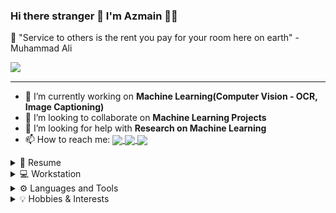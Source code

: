 ### Hi there stranger 👋 I'm Azmain 👨‍💻
💬 "Service to others is the rent you pay for your room here on earth" - Muhammad Ali

<!--
**AzmainO7/AzmainO7** is a ✨ _special_ ✨ repository because its `README.md` (this file) appears on your GitHub profile.
Here are some ideas to get you started:
- 🔭 I’m currently working on ...
- 🌱 I’m currently learning ...
- 👯 I’m looking to collaborate on ...
- 🤔 I’m looking for help with ...
- 💬 Ask me about ...
- 📫 How to reach me: ...
- 😄 Pronouns: ...
- ⚡ Fun fact: ...
-->

<!--![](https://komarev.com/ghpvc/?username=AzmainO7&style=flat-square&label=Profile+Views) -->

<a href="https://www.linkedin.com/in/muhammad-azmain-mahtab-45a60b255">
  <img align="top" src="https://img.shields.io/badge/ResearchGate-00CCBB?style=for-the-badge&logo=ResearchGate&logoColor=white" />
</a>
<hr>

- 🔭 I’m currently working on **Machine Learning(Computer Vision - OCR, Image Captioning)** <!--- 🌱 I’m currently learning -->
- 👯 I’m looking to collaborate on **Machine Learning Projects**
- 🤔 I’m looking for help with **Research on Machine Learning**
- 📫 How to reach me: <a href="mailto:azmainmah@gmail.com">
  <img align="center" src="https://img.shields.io/badge/Gmail-D14836?logo=gmail&logoColor=white" />
</a> <a href="https://www.facebook.com/azmain.mahtab.07">
  <img align="center" src="https://img.shields.io/badge/Facebook-1877F2?logo=facebook&logoColor=white" />
</a> <a href="https://www.linkedin.com/in/muhammad-azmain-mahtab-45a60b255">
  <img align="center" src="https://img.shields.io/badge/LinkedIn-0077B5?logo=linkedin&logoColor=white" />
</a>

<details>
  <summary>📃 Resume</summary>

## Experience
<img align="right" src="https://img.shields.io/badge/PyTorch-EE4C2C?logo=pytorch&logoColor=white" />
<img align="right" src="https://img.shields.io/badge/Python-FFD43B?logo=python&logoColor=blue" />

- 👨‍💻 **Trainee Engineer (AI Intern)**\
📆 August 20, 2023 - November 20, 2023\
📍 **Systech Datasoft Ltd.** - Dhaka, Bangladesh
  
## Education
- 📖 **B.Sc. in Computer Science & Engineering**\
📆 2020 - 2024\
📍 **Ahsanullah University of Science and Technology** - Dhaka, Bangladesh

</details>

<details>
  <summary>💻 Workstation</summary>
  <br>
  <img src="https://img.shields.io/badge/Windows_11-0078d4?style=for-the-badge&logo=windows-11&logoColor=white" />
  <img src="https://img.shields.io/badge/Intel-%20Core_i5_13th-0071C5?style=for-the-badge&logo=intel&logoColor=white" />
  <img src="https://img.shields.io/badge/RAM-32GB-%230071C5.svg?&style=for-the-badge&logoColor=white" />
  <img src="https://img.shields.io/badge/NVIDIA-RTX_3070-76B900?style=for-the-badge&logo=nvidia&logoColor=white" />
  
</details>

<details>
  <summary>⚙️ Languages and Tools</summary>
  <br>
  <a href="https://www.cprogramming.com/" target="_blank"> <img src="https://raw.githubusercontent.com/devicons/devicon/master/icons/c/c-original.svg" alt="c" width="40" height="40"/> </a>
  <a href="https://www.python.org/" target="_blank"> <img src="https://raw.githubusercontent.com/devicons/devicon/master/icons/python/python-original.svg" alt="python" width="40" height="40"/> </a>
  <a href="https://dotnet.microsoft.com/apps/aspnet" target="_blank"> <img src="https://raw.githubusercontent.com/devicons/devicon/master/icons/dotnetcore/dotnetcore-original.svg" alt="asp.net mvc" width="40" height="40"/> </a>
  <a href="https://www.android.com/" target="_blank"> <img src="https://raw.githubusercontent.com/devicons/devicon/master/icons/android/android-original.svg" alt="android" width="40" height="40"/> </a>
  <a href="https://www.w3.org/html/" target="_blank"> <img src="https://raw.githubusercontent.com/devicons/devicon/master/icons/html5/html5-original-wordmark.svg" alt="html5" width="40" height="40"/> </a>
  <a href="https://developer.mozilla.org/en-US/docs/Web/JavaScript" target="_blank"> <img src="https://raw.githubusercontent.com/devicons/devicon/master/icons/javascript/javascript-original.svg" alt="javascript" width="40" height="40"/> </a> 
  <a href="https://getbootstrap.com/" target="_blank"> <img src="https://raw.githubusercontent.com/devicons/devicon/master/icons/bootstrap/bootstrap-plain.svg" alt="Bootstrap" width="40" height="40"/> </a> 
  <a href="https://www.cplusplus.com/" target="_blank"> <img src="https://raw.githubusercontent.com/devicons/devicon/master/icons/cplusplus/cplusplus-original.svg" alt="C++" width="40" height="40"/> </a>
  <br>
  <br>
  <img src="https://github-readme-stats.vercel.app/api/top-langs/?username=AzmainO7" />
</details>


<!-- | Name | Top Languages |
| ---- | -------------- |
| [![C](https://raw.githubusercontent.com/devicons/devicon/master/icons/c/c-original.svg)](https://www.cprogramming.com/) [![HTML5](https://raw.githubusercontent.com/devicons/devicon/master/icons/html5/html5-original-wordmark.svg)](https://www.w3.org/html/) [![JavaScript](https://raw.githubusercontent.com/devicons/devicon/master/icons/javascript/javascript-original.svg)](https://developer.mozilla.org/en-US/docs/Web/JavaScript) [![Python](https://raw.githubusercontent.com/devicons/devicon/master/icons/python/python-original.svg)](https://www.python.org/) [![ASP.NET](https://raw.githubusercontent.com/devicons/devicon/master/icons/dot-net/dot-net-original.svg)](https://dotnet.microsoft.com/) [![C++](https://raw.githubusercontent.com/devicons/devicon/master/icons/cplusplus/cplusplus-original.svg)](https://www.cplusplus.com/) [![Android](https://raw.githubusercontent.com/devicons/devicon/master/icons/android/android-original.svg)](https://developer.android.com/) | ![Top Languages](https://github-readme-stats.vercel.app/api/top-langs/?username=AzmainO7) |
 -->

<details>
  <summary>💡 Hobbies & Interests</summary>
  <br>
  <!-- <img src="https://img.shields.io/badge/Valorant-fa4454?style=for-the-badge&logo=valorant&logoColor=white" />
  <img src="https://img.shields.io/badge/YouTube-FF0000?style=for-the-badge&logo=youtube&logoColor=white" /> -->
  <img src="https://img.shields.io/badge/Travelling-grey" />
  <img src="https://img.shields.io/badge/Gaming-grey" />
  <img src="https://img.shields.io/badge/Watching Movies/TV Series-grey" />
  <img src="https://img.shields.io/badge/Astronomy-blue" />
  <img src="https://img.shields.io/badge/Technology-blue" />
</details>

<!-- ![image](https://github-profile-trophy.vercel.app/?username=AzmainO7) -->
<!-- ![image](https://github-readme-stats.vercel.app/api/top-langs/?username=AzmainO7&theme=synthwave) -->
